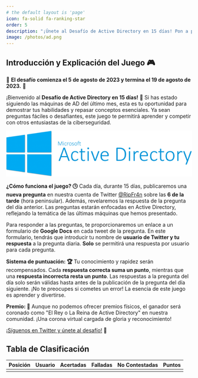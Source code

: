 ```yaml
---
# the default layout is 'page'
icon: fa-solid fa-ranking-star
order: 5
description: "¡Únete al Desafío de Active Directory en 15 días! Pon a prueba tus habilidades y conocimientos en Active Directory con preguntas diarias. ¡Sigue el juego en Twitter y conviértete en el campeón de la comunidad!"
image: /photos/ad.png
---
```


## Introducción y Explicación del Juego 🎮

📣 **El desafío comienza el 5 de agosto de 2023 y termina el 19 de agosto de 2023.** 📣

¡Bienvenido al **Desafío de Active Directory en 15 días!** 🏁 Si has estado siguiendo las máquinas de AD del último mes, esta es tu oportunidad para demostrar tus habilidades y repasar conceptos esenciales. Ya sean preguntas fáciles o desafiantes, este juego te permitirá aprender y competir con otros entusiastas de la ciberseguridad.

![Active Directory Image](/photos/ad.png) 

**¿Cómo funciona el juego? 🕒**
Cada día, durante 15 días, publicaremos una **nueva pregunta** en nuestra cuenta de Twitter [@RipFr4n](https://twitter.com/RipFr4n) sobre las **6 de la tarde** (hora peninsular). Además, revelaremos la respuesta de la pregunta del día anterior. Las preguntas estarán enfocadas en Active Directory, reflejando la temática de las últimas máquinas que hemos presentado.

Para responder a las preguntas, te proporcionaremos un enlace a un formulario de **Google Docs** en cada tweet de la pregunta. En este formulario, tendrás que introducir tu nombre de **usuario de Twitter y tu respuesta** a la pregunta diaria. **Solo** se permitirá una respuesta por usuario para cada pregunta.

**Sistema de puntuación: 🏆**
Tu conocimiento y rapidez serán recompensados. Cada **respuesta correcta suma un punto**, mientras que una **respuesta incorrecta resta un punto**. Las respuestas a la pregunta del día solo serán válidas hasta antes de la publicación de la pregunta del día siguiente. ¡No te preocupes si cometes un error! La esencia de este juego es aprender y divertirse.

**Premio: 👑**
Aunque no podemos ofrecer premios físicos, el ganador será coronado como "El Rey o La Reina de Active Directory" en nuestra comunidad. ¡Una corona virtual cargada de gloria y reconocimiento!

[¡Síguenos en Twitter y únete al desafío!](https://twitter.com/RipFr4n) 🚀

## Tabla de Clasificación

<table style="margin-left:auto;margin-right:auto;">
  <thead>
    <tr>
      <th>Posición</th>
      <th>Usuario</th>
      <th>Acertadas</th>
      <th>Falladas</th>
      <th>No Contestadas</th>
      <th>Puntos</th>
    </tr>
  </thead>
  <tbody>
    <tr>
      <td></td>
      <td></td>
      <td></td>
      <td></td>
      <td></td>
      <td></td>
    </tr>
  </tbody>
</table>


